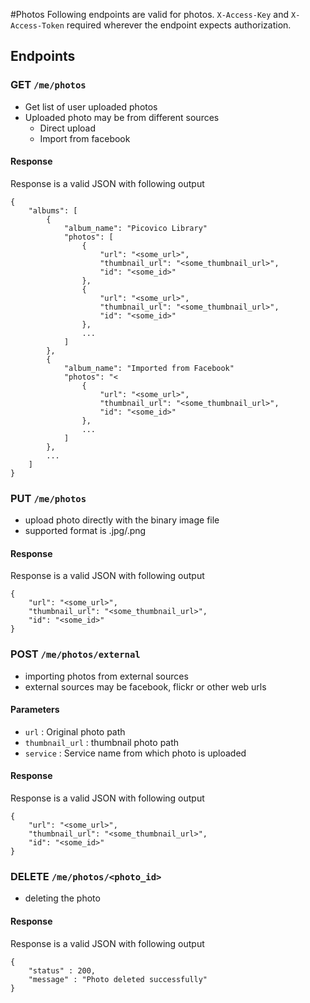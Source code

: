 #Photos
Following endpoints are valid for photos. `X-Access-Key` and `X-Access-Token` required wherever the endpoint expects 
authorization.

## Endpoints

### GET `/me/photos`
* Get list of user uploaded photos
* Uploaded photo may be from different sources
	* Direct upload
	* Import from facebook

#### Response
Response is a valid JSON with following output

    {
        "albums": [
            {
                "album_name": "Picovico Library"
                "photos": [
                    {
                        "url": "<some_url>",
                        "thumbnail_url": "<some_thumbnail_url>",
                        "id": "<some_id>"
                    },
                    {
                        "url": "<some_url>",
                        "thumbnail_url": "<some_thumbnail_url>",
                        "id": "<some_id>"
                    },
                    ...
                ]
            },
            {
                "album_name": "Imported from Facebook"
                "photos": "<
                    {
                        "url": "<some_url>",
                        "thumbnail_url": "<some_thumbnail_url>",
                        "id": "<some_id>"
                    },
                    ...
                ]
            },
            ...
        ]
    }
        
### PUT `/me/photos`
* upload photo directly with the binary image file
* supported format is .jpg/.png

#### Response
Response is a valid JSON with following output

    {
        "url": "<some_url>",
        "thumbnail_url": "<some_thumbnail_url>",
        "id": "<some_id>"
    }

### POST `/me/photos/external`
* importing photos from external sources
* external sources may be facebook, flickr or other web urls

#### Parameters
* `url`               : Original photo path
* `thumbnail_url`     : thumbnail photo path
* `service`           : Service name from which photo is uploaded

#### Response
Response is a valid JSON with following output

    {
        "url": "<some_url>",
        "thumbnail_url": "<some_thumbnail_url>",
        "id": "<some_id>"
    }


###  DELETE `/me/photos/<photo_id>`
* deleting the photo

#### Response
Response is a valid JSON with following output

    {
        "status" : 200,
        "message" : "Photo deleted successfully"
    }
